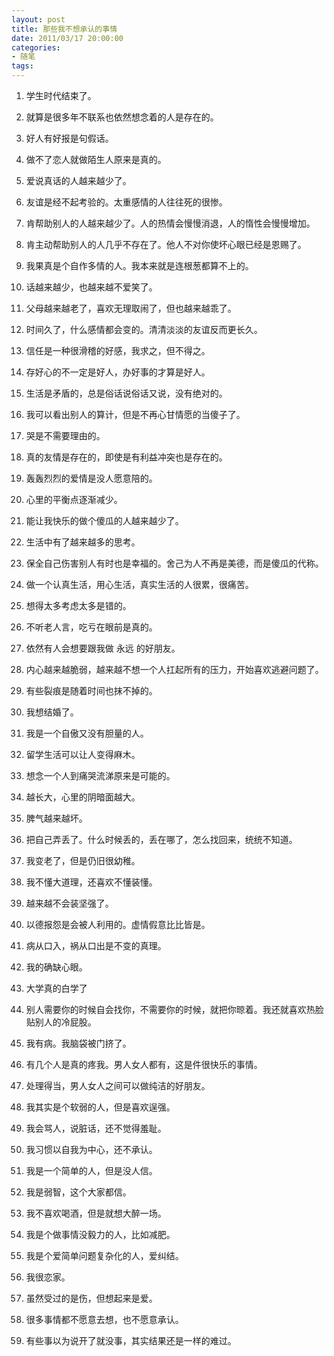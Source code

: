 ```yaml
---
layout: post
title: 那些我不想承认的事情
date: 2011/03/17 20:00:00
categories: 
- 随笔
tags: 
---
```


1. 学生时代结束了。 

2. 就算是很多年不联系也依然想念着的人是存在的。 

3. 好人有好报是句假话。 

4. 做不了恋人就做陌生人原来是真的。 

5. 爱说真话的人越来越少了。 

6. 友谊是经不起考验的。太重感情的人往往死的很惨。 

7. 肯帮助别人的人越来越少了。人的热情会慢慢消退，人的惰性会慢慢增加。 

8. 肯主动帮助别人的人几乎不存在了。他人不对你使坏心眼已经是恩赐了。 

9. 我果真是个自作多情的人。我本来就是连根葱都算不上的。 

10. 话越来越少，也越来越不爱笑了。 

11. 父母越来越老了，喜欢无理取闹了，但也越来越乖了。 

12. 时间久了，什么感情都会变的。清清淡淡的友谊反而更长久。 

13. 信任是一种很滑稽的好感，我求之，但不得之。 

14. 存好心的不一定是好人，办好事的才算是好人。 

15. 生活是矛盾的，总是俗话说俗话又说，没有绝对的。 

16. 我可以看出别人的算计，但是不再心甘情愿的当傻子了。 

17. 哭是不需要理由的。 

18. 真的友情是存在的，即使是有利益冲突也是存在的。 

19. 轰轰烈烈的爱情是没人愿意陪的。 

20. 心里的平衡点逐渐减少。 

21. 能让我快乐的做个傻瓜的人越来越少了。 

22. 生活中有了越来越多的思考。 

23. 保全自己伤害别人有时也是幸福的。舍己为人不再是美德，而是傻瓜的代称。 

24. 做一个认真生活，用心生活，真实生活的人很累，很痛苦。 

25. 想得太多考虑太多是错的。 

26. 不听老人言，吃亏在眼前是真的。 

27. 依然有人会想要跟我做 永远 的好朋友。 

28. 内心越来越脆弱，越来越不想一个人扛起所有的压力，开始喜欢逃避问题了。 

29. 有些裂痕是随着时间也抹不掉的。 

30. 我想结婚了。 

31. 我是一个自傲又没有胆量的人。 

32. 留学生活可以让人变得麻木。 

33. 想念一个人到痛哭流涕原来是可能的。 

34. 越长大，心里的阴暗面越大。 

35. 脾气越来越坏。 

36. 把自己弄丢了。什么时候丢的，丢在哪了，怎么找回来，统统不知道。 

37. 我变老了，但是仍旧很幼稚。 

38. 我不懂大道理，还喜欢不懂装懂。 

39. 越来越不会装坚强了。 

40. 以德报怨是会被人利用的。虚情假意比比皆是。 

41. 病从口入，祸从口出是不变的真理。 

42. 我的确缺心眼。 

43. 大学真的白学了 

44. 别人需要你的时候自会找你，不需要你的时候，就把你晾着。我还就喜欢热脸贴别人的冷屁股。 

45. 我有病。我脑袋被门挤了。 

46. 有几个人是真的疼我。男人女人都有，这是件很快乐的事情。 

47. 处理得当，男人女人之间可以做纯洁的好朋友。 

48. 我其实是个软弱的人，但是喜欢逞强。 

49. 我会骂人，说脏话，还不觉得羞耻。 

50. 我习惯以自我为中心，还不承认。 

51. 我是一个简单的人，但是没人信。 

52. 我是弱智，这个大家都信。 

53. 我不喜欢喝酒，但是就想大醉一场。 

54. 我是个做事情没毅力的人，比如减肥。 

55. 我是个爱简单问题复杂化的人，爱纠结。 

56. 我很恋家。 

57. 虽然受过的是伤，但想起来是爱。 

58. 很多事情都不愿意去想，也不愿意承认。 

59. 有些事以为说开了就没事，其实结果还是一样的难过。
